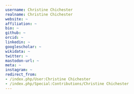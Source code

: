 ```yaml
---
username: Christine Chichester
realname: Christine Chichester
website: ~
affiliation: ~
bio: ~
github: ~
orcid: ~
linkedin: ~
googlescholar: ~
wikidata: ~
twitter: ~
mastodon-url: ~
meta: ~
instagram: ~
redirect_from:
- /index.php/User:Christine Chichester
- /index.php/Special:Contributions/Christine Chichester
---
```

